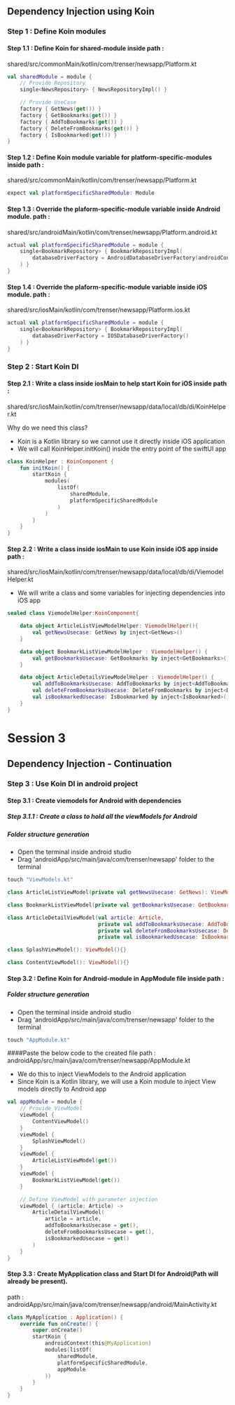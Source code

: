 
## Dependency Injection using Koin

### Step 1 : Define Koin modules
#### Step 1.1 : Define Koin for shared-module inside path :
shared/src/commonMain/kotlin/com/trenser/newsapp/Platform.kt
```kotlin
val sharedModule = module {
    // Provide Repository
    single<NewsRepository> { NewsRepositoryImpl() }

    // Provide UseCase
    factory { GetNews(get()) }
    factory { GetBookmarks(get()) }
    factory { AddToBookmarks(get()) }
    factory { DeleteFromBookmarks(get()) }
    factory { IsBookmarked(get()) }
}
```

#### Step 1.2 : Define Koin module variable for platform-specific-modules inside path : 
shared/src/commonMain/kotlin/com/trenser/newsapp/Platform.kt
```kotlin
expect val platformSpecificSharedModule: Module
```

#### Step 1.3 : Override the plaform-specific-module variable inside Android module. path : 
shared/src/androidMain/kotlin/com/trenser/newsapp/Platform.android.kt
```kotlin
actual val platformSpecificSharedModule = module {
    single<BookmarkRepository> { BookmarkRepositoryImpl(
        databaseDriverFactory = AndroidDatabaseDriverFactory(androidContext())
    ) }
}
```

#### Step 1.4 : Override the plaform-specific-module variable inside iOS module. path :
shared/src/iosMain/kotlin/com/trenser/newsapp/Platform.ios.kt
```kotlin
actual val platformSpecificSharedModule = module {
    single<BookmarkRepository> { BookmarkRepositoryImpl(
        databaseDriverFactory = IOSDatabaseDriverFactory()
    ) }
}
```


### Step 2 : Start Koin DI
#### Step 2.1 : Write a class inside iosMain to help start Koin for iOS inside path :
shared/src/iosMain/kotlin/com/trenser/newsapp/data/local/db/di/KoinHelper.kt

Why do we need this class?
- Koin is a Kotlin library so we cannot use it directly inside iOS application
- We will call KoinHelper.initKoin() inside the entry point of the swiftUI app

```kotlin
class KoinHelper : KoinComponent {
    fun initKoin() {
        startKoin {
            modules(
                listOf(
                    sharedModule,
                    platformSpecificSharedModule
                )
            )
        }
    }
}
```

#### Step 2.2 : Write a class inside iosMain to use Koin inside iOS app inside path :
 shared/src/iosMain/kotlin/com/trenser/newsapp/data/local/db/di/ViemodelHelper.kt
- We will write a class and some variables for injecting dependencies into iOS app
```kotlin
sealed class ViemodelHelper:KoinComponent{

    data object ArticleListViewModelHelper: ViemodelHelper(){
        val getNewsUsecase: GetNews by inject<GetNews>()
    }

    data object BookmarkListViewModelHelper : ViemodelHelper() {
        val getBookmarksUsecase: GetBookmarks by inject<GetBookmarks>()
    }

    data object ArticleDetailsViewModelHelper : ViemodelHelper() {
        val addToBookmarksUsecase: AddToBookmarks by inject<AddToBookmarks>()
        val deleteFromBookmarksUsecase: DeleteFromBookmarks by inject<DeleteFromBookmarks>()
        val isBookmarkedUsecase: IsBookmarked by inject<IsBookmarked>()
    }
}
```

# Session 3

## Dependency Injection - Continuation
### Step 3 : Use Koin DI in android project

#### Step 3.1 : Create viemodels for Android with dependencies
##### Step 3.1.1 : Create a class to hold all the viewModels for Android

##### Folder structure generation
- Open the terminal inside android studio
- Drag 'androidApp/src/main/java/com/trenser/newsapp' folder to the terminal
```kotlin
touch "ViewModels.kt"
```


```kotlin
class ArticleListViewModel(private val getNewsUsecase: GetNews): ViewModel(){}

class BookmarkListViewModel(private val getBookmarksUsecase: GetBookmarks): ViewModel(){}

class ArticleDetailViewModel(val article: Article,
                             private val addToBookmarksUsecase: AddToBookmarks,
                             private val deleteFromBookmarksUsecase: DeleteFromBookmarks,
                             private val isBookmarkedUsecase: IsBookmarked): ViewModel(){}

class SplashViewModel(): ViewModel(){}

class ContentViewModel(): ViewModel(){}
```

#### Step 3.2 : Define Koin for Android-module in AppModule file inside path :
##### Folder structure generation
- Open the terminal inside android studio
- Drag 'androidApp/src/main/java/com/trenser/newsapp' folder to the terminal
```kotlin
touch "AppModule.kt"
```
####Paste the below code to the created file
path : androidApp/src/main/java/com/trenser/newsapp/AppModule.kt

- We do this to inject ViewModels to the Android application
- Since Koin is a Kotlin library, we will use a Koin module to inject View models directly to Android app
```kotlin
val appModule = module {
    // Provide ViewModel
    viewModel {
        ContentViewModel()
    }
    viewModel {
        SplashViewModel()
    }
    viewModel {
        ArticleListViewModel(get())
    }
    viewModel {
        BookmarkListViewModel(get())
    }

    // Define ViewModel with parameter injection
    viewModel { (article: Article) ->
        ArticleDetailViewModel(
            article = article,
            addToBookmarksUsecase = get(),
            deleteFromBookmarksUsecase = get(),
            isBookmarkedUsecase = get()
        )
    }
}
```

#### Step 3.3 : Create MyApplication class and Start DI for Android(Path will already be present). 
path : androidApp/src/main/java/com/trenser/newsapp/android/MainActivity.kt
```kotlin
class MyApplication : Application() {
    override fun onCreate() {
        super.onCreate()
        startKoin {
            androidContext(this@MyApplication)
            modules(listOf(
                sharedModule,
                platformSpecificSharedModule,
                appModule
            ))
        }
    }
}
```

